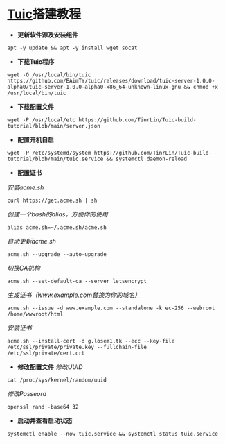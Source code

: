 # [Tuic](https://github.com/EAimTY/tuic)搭建教程
- **更新软件源及安装组件**

```
apt -y update && apt -y install wget socat 
```
- **下载Tuic程序**

```
wget -O /usr/local/bin/tuic https://github.com/EAimTY/tuic/releases/download/tuic-server-1.0.0-alpha0/tuic-server-1.0.0-alpha0-x86_64-unknown-linux-gnu && chmod +x /usr/local/bin/tuic
```
- **下载配置文件**

```
wget -P /usr/local/etc https://github.com/TinrLin/Tuic-build-tutorial/blob/main/server.json
```
- **配置开机自启**

```
wget -P /etc/systemd/system https://github.com/TinrLin/Tuic-build-tutorial/blob/main/tuic.service && systemctl daemon-reload
```
- **配置证书**

*安装acme.sh*

```
curl https://get.acme.sh | sh
```

*创建一个bash的alias，方便你的使用*

```
alias acme.sh=~/.acme.sh/acme.sh
```

*自动更新acme.sh*

```
acme.sh --upgrade --auto-upgrade
```

*切换CA机构*

```
acme.sh --set-default-ca --server letsencrypt
```

*生成证书（www.example.com替换为你的域名）*

```
acme.sh --issue -d www.example.com --standalone -k ec-256 --webroot /home/wwwroot/html
```

*安装证书*

```
acme.sh --install-cert -d g.losem1.tk --ecc --key-file /etc/ssl/private/private.key --fullchain-file /etc/ssl/private/cert.crt
```
- **修改配置文件**
*修改UUID*

```
cat /proc/sys/kernel/random/uuid
```
*修改Passeord*

```
openssl rand -base64 32
```
- **启动并查看启动状态**

```
systemctl enable --now tuic.service && systemctl status tuic.service
```


